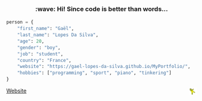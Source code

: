 <!--- last build: 2023-08-06 00:16:48.551186--->
<h3 align="center">:wave: Hi! Since code is better than words...</h3>

~~~python
person = {
    "first_name": "Gaël",
    "last_name": "Lopes Da Silva",
    "age": 20,
    "gender": "boy",
    "job": "student",
    "country": "France",
    "website": "https://gael-lopes-da-silva.github.io/MyPortfolio/",
    "hobbies": ["programming", "sport", "piano", "tinkering"]
}
~~~

<a align="left" title="This is my portfolio :D" href="https://gael-lopes-da-silva.github.io/MyPortfolio/">Website</a><img align="right" style="width:20px;" title="This is the yellow dancing man. Don't question him." alt="Too bad. He gone..." src="./img/yellow_man.gif">
